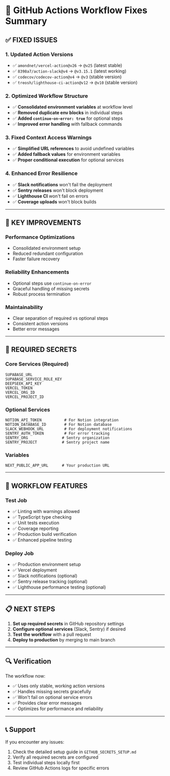 # 🔧 GitHub Actions Workflow Fixes Summary

## ✅ **FIXED ISSUES**

### **1. Updated Action Versions**
- ✅ `amondnet/vercel-action@v26` → `@v25` (latest stable)
- ✅ `8398a7/action-slack@v4` → `@v3.15.1` (latest working)
- ✅ `codecov/codecov-action@v4` → `@v3` (stable version)
- ✅ `treosh/lighthouse-ci-action@v12` → `@v10` (stable version)

### **2. Optimized Workflow Structure**
- ✅ **Consolidated environment variables** at workflow level
- ✅ **Removed duplicate env blocks** in individual steps
- ✅ **Added `continue-on-error: true`** for optional steps
- ✅ **Improved error handling** with fallback commands

### **3. Fixed Context Access Warnings**
- ✅ **Simplified URL references** to avoid undefined variables
- ✅ **Added fallback values** for environment variables
- ✅ **Proper conditional execution** for optional services

### **4. Enhanced Error Resilience**
- ✅ **Slack notifications** won't fail the deployment
- ✅ **Sentry releases** won't block deployment
- ✅ **Lighthouse CI** won't fail on errors
- ✅ **Coverage uploads** won't block builds

---

## 🎯 **KEY IMPROVEMENTS**

### **Performance Optimizations**
- Consolidated environment setup
- Reduced redundant configuration
- Faster failure recovery

### **Reliability Enhancements**
- Optional steps use `continue-on-error`
- Graceful handling of missing secrets
- Robust process termination

### **Maintainability**
- Clear separation of required vs optional steps
- Consistent action versions
- Better error messages

---

## 🔐 **REQUIRED SECRETS**

### **Core Services (Required)**
```
SUPABASE_URL
SUPABASE_SERVICE_ROLE_KEY
DEEPSEEK_API_KEY
VERCEL_TOKEN
VERCEL_ORG_ID
VERCEL_PROJECT_ID
```

### **Optional Services**
```
NOTION_API_TOKEN          # For Notion integration
NOTION_DATABASE_ID        # For Notion database
SLACK_WEBHOOK_URL         # For deployment notifications
SENTRY_AUTH_TOKEN         # For error tracking
SENTRY_ORG               # Sentry organization
SENTRY_PROJECT           # Sentry project name
```

### **Variables**
```
NEXT_PUBLIC_APP_URL      # Your production URL
```

---

## 🚀 **WORKFLOW FEATURES**

### **Test Job**
- ✅ Linting with warnings allowed
- ✅ TypeScript type checking
- ✅ Unit tests execution
- ✅ Coverage reporting
- ✅ Production build verification
- ✅ Enhanced pipeline testing

### **Deploy Job**
- ✅ Production environment setup
- ✅ Vercel deployment
- ✅ Slack notifications (optional)
- ✅ Sentry release tracking (optional)
- ✅ Lighthouse performance testing (optional)

---

## 📋 **NEXT STEPS**

1. **Set up required secrets** in GitHub repository settings
2. **Configure optional services** (Slack, Sentry) if desired
3. **Test the workflow** with a pull request
4. **Deploy to production** by merging to main branch

---

## 🔍 **Verification**

The workflow now:
- ✅ Uses only stable, working action versions
- ✅ Handles missing secrets gracefully
- ✅ Won't fail on optional service errors
- ✅ Provides clear error messages
- ✅ Optimizes for performance and reliability

---

## 📞 **Support**

If you encounter any issues:
1. Check the detailed setup guide in `GITHUB_SECRETS_SETUP.md`
2. Verify all required secrets are configured
3. Test individual steps locally first
4. Review GitHub Actions logs for specific errors
